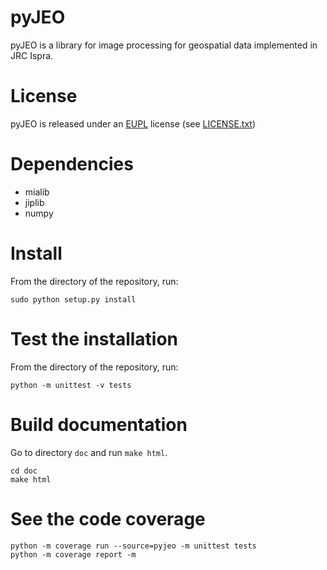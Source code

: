 # pyJEO

pyJEO is a library for image processing for geospatial data implemented in 
JRC Ispra. 

# License

pyJEO is released under an
[EUPL](https://joinup.ec.europa.eu/collection/eupl) license (see
[LICENSE.txt](LICENSE.txt))

# Dependencies

 * mialib
 * jiplib
 * numpy

# Install

From the directory of the repository, run:
```
sudo python setup.py install
```

# Test the installation

From the directory of the repository, run:
```
python -m unittest -v tests
```

# Build documentation

Go to directory `doc` and run `make html`.
```
cd doc
make html
```

# See the code coverage

```
python -m coverage run --source=pyjeo -m unittest tests
python -m coverage report -m
```
